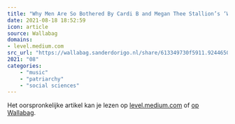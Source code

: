 ```yaml
---
title: "Why Men Are So Bothered By Cardi B and Megan Thee Stallion’s ‘WAP’"
date: 2021-08-18 18:52:59
icon: article
source: Wallabag
domains:
- level.medium.com
src_url: "https://wallabag.sanderdorigo.nl/share/613349730f5911.92446507"
2021: "08"
categories:
    - "music"
    - "patriarchy"
    - "social sciences"
---
```

Het oorspronkelijke artikel kan je lezen op [level.medium.com](https://level.medium.com/why-men-are-so-bothered-by-cardi-b-and-megan-thee-stallions-wap-94aed0bb7024) of [op Wallabag](https://wallabag.sanderdorigo.nl/share/613349730f5911.92446507). 